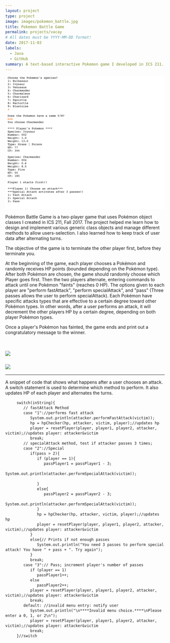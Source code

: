 ```yaml
---
layout: project
type: project
image: images/pokemon_battle.jpg
title: Pokemon Battle Game
permalink: projects/vacay
# All dates must be YYYY-MM-DD format!
date: 2017-11-03
labels:
  - Java
  - GitHub
summary: A text-based interactive Pokemon game I developed in ICS 211.
---
```


<img class="ui medium right floated rounded image" src="../images/poke_begin.png">


Pokémon Battle Game is a two-player game that uses Pokémon object classes I created in ICS 211, Fall 2017. The project helped me learn how to design and implement various generic class objects and manage different methods to allow users-selection. I also learned how to keep track of user data after alternating turns.

The objective of the game is to terminate the other player first, before they terminate you. 

At the beginning of the game, each player chooses a Pokémon and randomly receives HP points (bounded depending on the Pokémon type). After both Pokémon are chosen, the game should randomly choose which Player goes first. Then the two players alternate, entering commands to attack until one Pokémon "faints" (reaches 0 HP). The options given to each player are "perform fastAttack", "perform specialAttack", and "pass" (Three passes allows the user to perform specialAttack). Each Pokémon have specific attacks types that are effective to a certain degree toward other Pokémon types. In other words, after a user performs an attack, it will decrement the other players HP by a certain degree, depending on both player Pokémon types.

Once a player's Pokémon has fainted, the game ends and print out a congratulatory message to the winner. 

# <img class="ui medium right floated rounded image" src="../images/poke_end.jpg">

<div class="ui medium right floated rounded images">
  <img class="ui image" src="../images/poke.end.png">
</div>

----------------------------------------------------------------------------------------------------------------------------


A snippet of code that shows what happens after a user chooses an attack. A switch statement is used to determine which method to perform. It also updates HP of each player and alternates the turns.
         
         switch(inString){
            // fastAttack Method
            case "1"://performs fast attack
               System.out.println(attacker.performFastAttack(victim)); 
               hp = hpChecker(hp, attacker, victim, player);//updates hp
               player = resetPlayer(player, player1, player2, attacker, victim);//updates player: attacker&victim   
               break;          
            // specialAttack method, test if attacker passes 3 times;
            case "2"://Special
               if(pass > 2){
                  if (player == 1){
                     passPlayer1 = passPlayer1 - 3;
                     System.out.println(attacker.performSpecialAttack(victim));
                     
                  }       
                  else{
                     passPlayer2 = passPlayer2 - 3;
                     System.out.println(attacker.performSpecialAttack(victim));
                  }
                  hp = hpChecker(hp, attacker, victim, player);//updates hp
                  player = resetPlayer(player, player1, player2, attacker, victim);//updates player: attacker&victim 
               }
               else{// Prints if not enough passes
                  System.out.println("You need 3 passes to perform special attack! You have " + pass + ". Try again");
               }               
               break;
            case "3":// Pass; increment player's number of passes
               if (player == 1)
                  passPlayer1++;
               else
                  passPlayer2++;
               player = resetPlayer(player, player1, player2, attacker, victim);//updates player: attacker&victim 
               break;
            default: //invalid menu entry: notify user
               System.out.println("\n****Invalid menu choice.****\nPlease enter a 0, 1, or 2\n");
               player = resetPlayer(player, player1, player2, attacker, victim);//updates player: attacker&victim
               break;        
         }//switch
